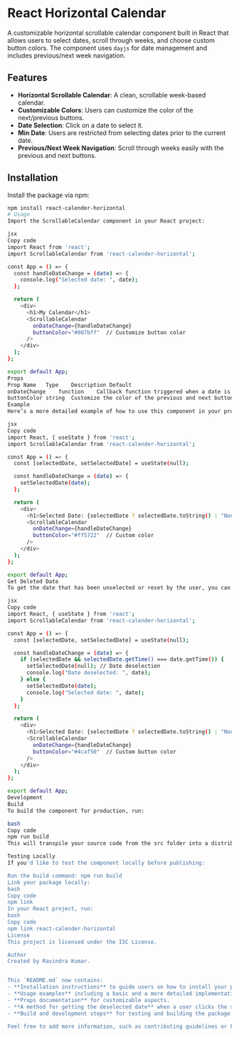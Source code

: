 # React Horizontal Calendar

A customizable horizontal scrollable calendar component built in React that allows users to select dates, scroll through weeks, and choose custom button colors. The component uses `dayjs` for date management and includes previous/next week navigation.

## Features

- **Horizontal Scrollable Calendar**: A clean, scrollable week-based calendar.
- **Customizable Colors**: Users can customize the color of the next/previous buttons.
- **Date Selection**: Click on a date to select it.
- **Min Date**: Users are restricted from selecting dates prior to the current date.
- **Previous/Next Week Navigation**: Scroll through weeks easily with the previous and next buttons.

## Installation

Install the package via npm:

```bash
npm install react-calender-horizontal
# Usage
Import the ScrollableCalendar component in your React project:

jsx
Copy code
import React from 'react';
import ScrollableCalendar from 'react-calender-horizontal';

const App = () => {
  const handleDateChange = (date) => {
    console.log("Selected date: ", date);
  };

  return (
    <div>
      <h1>My Calendar</h1>
      <ScrollableCalendar 
        onDateChange={handleDateChange} 
        buttonColor="#007bff"  // Customize button color
      />
    </div>
  );
};

export default App;
Props
Prop Name	Type	Description	Default
onDateChange	function	Callback function triggered when a date is selected. Returns the selected date.	null
buttonColor	string	Customize the color of the previous and next buttons. Accepts a hex or string color value.	#000
Example
Here’s a more detailed example of how to use this component in your project:

jsx
Copy code
import React, { useState } from 'react';
import ScrollableCalendar from 'react-calender-horizontal';

const App = () => {
  const [selectedDate, setSelectedDate] = useState(null);

  const handleDateChange = (date) => {
    setSelectedDate(date);
  };

  return (
    <div>
      <h1>Selected Date: {selectedDate ? selectedDate.toString() : "None"}</h1>
      <ScrollableCalendar 
        onDateChange={handleDateChange} 
        buttonColor="#ff5722"  // Custom color
      />
    </div>
  );
};

export default App;
Get Deleted Date
To get the date that has been unselected or reset by the user, you can add logic to handle when a previously selected date is clicked again:

jsx
Copy code
import React, { useState } from 'react';
import ScrollableCalendar from 'react-calender-horizontal';

const App = () => {
  const [selectedDate, setSelectedDate] = useState(null);

  const handleDateChange = (date) => {
    if (selectedDate && selectedDate.getTime() === date.getTime()) {
      setSelectedDate(null); // Date deselection
      console.log("Date deselected: ", date);
    } else {
      setSelectedDate(date);
      console.log("Selected date: ", date);
    }
  };

  return (
    <div>
      <h1>Selected Date: {selectedDate ? selectedDate.toString() : "None"}</h1>
      <ScrollableCalendar 
        onDateChange={handleDateChange} 
        buttonColor="#4caf50"  // Custom button color
      />
    </div>
  );
};

export default App;
Development
Build
To build the component for production, run:

bash
Copy code
npm run build
This will transpile your source code from the src folder into a distributable format inside the lib folder.

Testing Locally
If you'd like to test the component locally before publishing:

Run the build command: npm run build
Link your package locally:
bash
Copy code
npm link
In your React project, run:
bash
Copy code
npm link react-calender-horizontal
License
This project is licensed under the ISC License.

Author
Created by Ravindra Kumar.


This `README.md` now contains:
- **Installation instructions** to guide users on how to install your package.
- **Usage examples** including a basic and a more detailed implementation.
- **Props documentation** for customizable aspects.
- **A method for getting the deselected date** when a user clicks the selected date again.
- **Build and development steps** for testing and building the package locally.

Feel free to add more information, such as contributing guidelines or FAQs, if necessary!